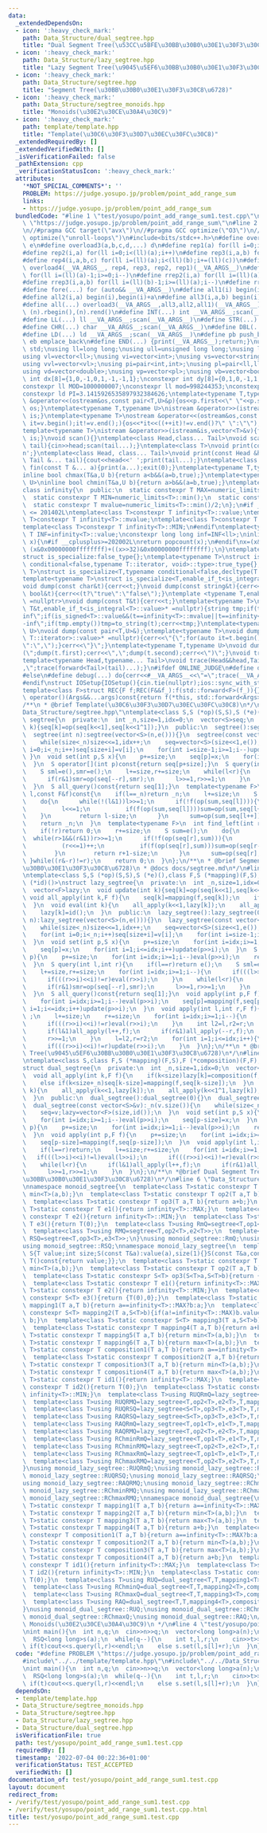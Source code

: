 ```yaml
---
data:
  _extendedDependsOn:
  - icon: ':heavy_check_mark:'
    path: Data_Structure/dual_segtree.hpp
    title: "Dual Segment Tree(\u53CC\u5BFE\u30BB\u30B0\u30E1\u30F3\u30C8\u6728)"
  - icon: ':heavy_check_mark:'
    path: Data_Structure/lazy_segtree.hpp
    title: "Lazy Segment Tree(\u9045\u5EF6\u30BB\u30B0\u30E1\u30F3\u30C8\u6728)"
  - icon: ':heavy_check_mark:'
    path: Data_Structure/segtree.hpp
    title: "Segment Tree(\u30BB\u30B0\u30E1\u30F3\u30C8\u6728)"
  - icon: ':heavy_check_mark:'
    path: Data_Structure/segtree_monoids.hpp
    title: "Monoids(\u30E2\u30CE\u30A4\u30C9)"
  - icon: ':heavy_check_mark:'
    path: template/template.hpp
    title: "Template(\u30C6\u30F3\u30D7\u30EC\u30FC\u30C8)"
  _extendedRequiredBy: []
  _extendedVerifiedWith: []
  _isVerificationFailed: false
  _pathExtension: cpp
  _verificationStatusIcon: ':heavy_check_mark:'
  attributes:
    '*NOT_SPECIAL_COMMENTS*': ''
    PROBLEM: https://judge.yosupo.jp/problem/point_add_range_sum
    links:
    - https://judge.yosupo.jp/problem/point_add_range_sum
  bundledCode: "#line 1 \"test/yosupo/point_add_range_sum1.test.cpp\"\n#define PROBLEM\
    \ \"https://judge.yosupo.jp/problem/point_add_range_sum\"\n#line 2 \"template/template.hpp\"\
    \n//#pragma GCC target(\"avx\")\n//#pragma GCC optimize(\"O3\")\n//#pragma GCC\
    \ optimize(\"unroll-loops\")\n#include<bits/stdc++.h>\n#define overload4(a,b,c,d,e,...)\
    \ e\n#define overload3(a,b,c,d,...) d\n#define rep1(a) for(ll i=0;i<(ll)(a);i++)\n\
    #define rep2(i,a) for(ll i=0;i<(ll)(a);i++)\n#define rep3(i,a,b) for(ll i=(ll)(a);i<(ll)(b);i++)\n\
    #define rep4(i,a,b,c) for(ll i=(ll)(a);i<(ll)(b);i+=(ll)(c))\n#define rep(...)\
    \ overload4(__VA_ARGS__, rep4, rep3, rep2, rep1)(__VA_ARGS__)\n#define rrep1(a)\
    \ for(ll i=(ll)(a)-1;i>=0;i--)\n#define rrep2(i,a) for(ll i=(ll)(a)-1;i>=0;i--)\n\
    #define rrep3(i,a,b) for(ll i=(ll)(b)-1;i>=(ll)(a);i--)\n#define rrep(...) overload3(__VA_ARGS__,rrep3,rrep2,rrep1)(__VA_ARGS__)\n\
    #define fore(...) for (auto&& __VA_ARGS__)\n#define all1(i) begin(i),end(i)\n\
    #define all2(i,a) begin(i),begin(i)+a\n#define all3(i,a,b) begin(i)+a,begin(i)+b\n\
    #define all(...) overload3(__VA_ARGS__,all3,all2,all1)(__VA_ARGS__)\n#define rall(n)\
    \ (n).rbegin(),(n).rend()\n#define INT(...) int __VA_ARGS__;scan(__VA_ARGS__)\n\
    #define LL(...) ll __VA_ARGS__;scan(__VA_ARGS__)\n#define STR(...) string __VA_ARGS__;scan(__VA_ARGS__)\n\
    #define CHR(...) char __VA_ARGS__;scan(__VA_ARGS__)\n#define DBL(...) double __VA_ARGS__;scan(__VA_ARGS__)\n\
    #define LD(...) ld __VA_ARGS__;scan(__VA_ARGS__)\n#define pb push_back\n#define\
    \ eb emplace_back\n#define END(...) {print(__VA_ARGS__);return;}\nusing namespace\
    \ std;\nusing ll=long long;\nusing ull=unsigned long long;\nusing ld=long double;\n\
    using vl=vector<ll>;\nusing vi=vector<int>;\nusing vs=vector<string>;\nusing vc=vector<char>;\n\
    using vvl=vector<vl>;\nusing pi=pair<int,int>;\nusing pl=pair<ll,ll>;\nusing vvc=vector<vc>;\n\
    using vd=vector<double>;\nusing vp=vector<pl>;\nusing vb=vector<bool>;\nconstexpr\
    \ int dx[8]={1,0,-1,0,1,-1,-1,1};\nconstexpr int dy[8]={0,1,0,-1,1,1,-1,-1};\n\
    constexpr ll MOD=1000000007;\nconstexpr ll mod=998244353;\nconstexpr ld EPS=1e-8;\n\
    constexpr ld PI=3.1415926535897932384626;\ntemplate<typename T,typename U>\nostream\
    \ &operator<<(ostream&os,const pair<T,U>&p){os<<p.first<<\" \"<<p.second;return\
    \ os;}\ntemplate<typename T,typename U>\nistream &operator>>(istream&is,pair<T,U>&p){is>>p.first>>p.second;return\
    \ is;}\ntemplate<typename T>\nostream &operator<<(ostream&os,const vector<T>&v){for(auto\
    \ it=v.begin();it!=v.end();){os<<*it<<((++it)!=v.end()?\" \":\"\");}return os;}\n\
    template<typename T>\nistream &operator>>(istream&is,vector<T>&v){for(T &in:v){is>>in;}return\
    \ is;}\nvoid scan(){}\ntemplate<class Head,class... Tail>\nvoid scan(Head&head,Tail&...\
    \ tail){cin>>head;scan(tail...);}\ntemplate<class T>\nvoid print(const T &t){cout<<t<<'\\\
    n';}\ntemplate<class Head, class... Tail>\nvoid print(const Head &head, const\
    \ Tail &... tail){cout<<head<<' ';print(tail...);}\ntemplate<class... T>\nvoid\
    \ fin(const T &... a){print(a...);exit(0);}\ntemplate<typename T,typename U>\n\
    inline bool chmax(T&a,U b){return a<b&&(a=b,true);}\ntemplate<typename T,typename\
    \ U>\ninline bool chmin(T&a,U b){return a>b&&(a=b,true);}\ntemplate<typename T>\n\
    class infinity{\n  public:\n  static constexpr T MAX=numeric_limits<T>::max();\n\
    \  static constexpr T MIN=numeric_limits<T>::min();\n  static constexpr T value=numeric_limits<T>::max()/2;\n\
    \  static constexpr T mvalue=numeric_limits<T>::min()/2;\n};\n#if __cplusplus\
    \ <= 201402L\ntemplate<class T>constexpr T infinity<T>::value;\ntemplate<class\
    \ T>constexpr T infinity<T>::mvalue;\ntemplate<class T>constexpr T infinity<T>::MAX;\n\
    template<class T>constexpr T infinity<T>::MIN;\n#endif\ntemplate<typename T>constexpr\
    \ T INF=infinity<T>::value;\nconstexpr long long inf=INF<ll>;\ninline int popcnt(ull\
    \ x){\n#if __cplusplus>=202002L\nreturn popcount(x);\n#endif\nx=(x&0x5555555555555555)+((x>>1)&0x5555555555555555);x=(x&0x3333333333333333)+((x>>2)&0x3333333333333333);x=(x&0x0f0f0f0f0f0f0f0f)+((x>>4)&0x0f0f0f0f0f0f0f0f);x=(x&0x00ff00ff00ff00ff)+((x>>8)&0x00ff00ff00ff00ff);x=(x&0x0000ffff0000ffff)+((x>>16)&0x0000ffff0000ffff);return\
    \ (x&0x00000000ffffffff)+((x>>32)&0x00000000ffffffff);\n}\ntemplate<typename T,typename=void>\n\
    struct is_specialize:false_type{};\ntemplate<typename T>\nstruct is_specialize<T,typename\
    \ conditional<false,typename T::iterator, void>::type>:true_type{};\ntemplate<typename\
    \ T>\nstruct is_specialize<T,typename conditional<false,decltype(T::first),void>::type>:true_type{};\n\
    template<typename T>\nstruct is_specialize<T,enable_if_t<is_integral<T>::value,void>>:true_type{};\n\
    void dump(const char&t){cerr<<t;}\nvoid dump(const string&t){cerr<<t;}\nvoid dump(const\
    \ bool&t){cerr<<(t?\"true\":\"false\");}\ntemplate <typename T,enable_if_t<!is_specialize<T>::value,nullptr_t>\
    \ =nullptr>\nvoid dump(const T&t){cerr<<t;}\ntemplate<typename T>\nvoid dump(const\
    \ T&t,enable_if_t<is_integral<T>::value>* =nullptr){string tmp;if(t==infinity<T>::value||t==infinity<T>::MAX)tmp=\"\
    inf\";if(is_signed<T>::value&&(t==infinity<T>::mvalue||t==infinity<T>::MIN))tmp=\"\
    -inf\";if(tmp.empty())tmp=to_string(t);cerr<<tmp;}\ntemplate<typename T,typename\
    \ U>\nvoid dump(const pair<T,U>&);\ntemplate<typename T>\nvoid dump(const T&t,enable_if_t<!is_void<typename\
    \ T::iterator>::value>* =nullptr){cerr<<\"{\";for(auto it=t.begin();it!=t.end();){dump(*it);cerr<<(++it==t.end()?\"\
    \":\",\");}cerr<<\"}\";}\ntemplate<typename T,typename U>\nvoid dump(const pair<T,U>&t){cerr<<\"\
    (\";dump(t.first);cerr<<\",\";dump(t.second);cerr<<\")\";}\nvoid trace(){cerr<<endl;}\n\
    template<typename Head,typename... Tail>\nvoid trace(Head&&head,Tail&&... tail){dump(head);if(sizeof...(tail))cerr<<\"\
    ,\";trace(forward<Tail>(tail)...);}\n#ifdef ONLINE_JUDGE\n#define debug(...) (void(0))\n\
    #else\n#define debug(...) do{cerr<<#__VA_ARGS__<<\"=\";trace(__VA_ARGS__);}while(0)\n\
    #endif\nstruct IOSetup{IOSetup(){cin.tie(nullptr);ios::sync_with_stdio(false);cout.tie(0);cout<<fixed<<setprecision(12);cerr<<fixed<<setprecision(12);}};\n\
    template<class F>struct REC{F f;REC(F&&f_):f(std::forward<F>(f_)){}template<class...Args>auto\
    \ operator()(Args&&...args)const{return f(*this, std::forward<Args>(args)...);}};\n\
    /**\n * @brief Template(\u30C6\u30F3\u30D7\u30EC\u30FC\u30C8)\n*/\n#line 2 \"\
    Data_Structure/segtree.hpp\"\ntemplate<class S,S (*op)(S,S),S (*e)()>\nstruct\
    \ segtree{\n  private:\n  int _n,size=1,idx=0;\n  vector<S>seq;\n  void update(int\
    \ k){seq[k]=op(seq[k<<1],seq[k<<1^1]);}\n  public:\n  segtree():segtree(0){};\n\
    \  segtree(int n):segtree(vector<S>(n,e())){}\n  segtree(const vector<S>&v):_n(int(v.size())){\n\
    \    while(size<_n)size<<=1,idx++;\n    seq=vector<S>(size<<1,e());\n    for(int\
    \ i=0;i<_n;i++)seq[size+i]=v[i];\n    for(int i=size-1;i>=1;i--)update(i);\n \
    \ }\n  void set(int p,S x){\n    p+=size;\n    seq[p]=x;\n    for(int i=1;i<=idx;i++)update(p>>i);\n\
    \  }\n  S operator[](int p)const{return seq[p+size];}\n  S query(int l,int r)const{\n\
    \    S sml=e(),smr=e();\n    l+=size,r+=size;\n    while(l<r){\n      if(l&1)sml=op(sml,seq[l++]);\n\
    \      if(r&1)smr=op(seq[--r],smr);\n      l>>=1,r>>=1;\n    }\n    return op(sml,smr);\n\
    \  }\n  S all_query()const{return seq[1];}\n  template<typename F>\n  int find_right(int\
    \ l,const F&f)const{\n    if(l==_n)return _n;\n    l+=size;\n    S sum=e();\n\
    \    do{\n      while(!(l&1))l>>=1;\n      if(!f(op(sum,seq[l]))){\n        while(l<size){\n\
    \          l<<=1;\n          if(f(op(sum,seq[l])))sum=op(sum,seq[l++]);\n    \
    \    }\n        return l-size;\n      }\n      sum=op(sum,seq[l++]);\n    }while((l&-l)!=l);\n\
    \    return _n;\n  }\n  template<typename F>\n  int find_left(int r,const F&f)const{\n\
    \    if(!r)return 0;\n    r+=size;\n    S sum=e();\n    do{\n      r--;\n    \
    \  while(r>1&&(r&1))r>>=1;\n      if(!f(op(seq[r],sum))){\n        while(r<size){\n\
    \          (r<<=1)++;\n          if(f(op(seq[r],sum)))sum=op(seq[r--],sum);\n\
    \        }\n        return r+1-size;\n      }\n      sum=op(seq[r],sum);\n   \
    \ }while((r&-r)!=r);\n    return 0;\n  }\n};\n/**\n * @brief Segment Tree(\u30BB\
    \u30B0\u30E1\u30F3\u30C8\u6728)\n * @docs docs/segtree.md\n*/\n#line 2 \"Data_Structure/lazy_segtree.hpp\"\
    \ntemplate<class S,S (*op)(S,S),S (*e)(),class F,S (*mapping)(F,S),F (*composition)(F,F),F\
    \ (*id)()>\nstruct lazy_segtree{\n  private:\n  int _n,size=1,idx=0;\n  vector<S>seq;\n\
    \  vector<F>lazy;\n  void update(int k){seq[k]=op(seq[k<<1],seq[k<<1^1]);}\n \
    \ void all_apply(int k,F f){\n    seq[k]=mapping(f,seq[k]);\n    if(k<size)lazy[k]=composition(f,lazy[k]);\n\
    \  }\n  void eval(int k){\n    all_apply(k<<1,lazy[k]);\n    all_apply(k<<1^1,lazy[k]);\n\
    \    lazy[k]=id();\n  }\n  public:\n  lazy_segtree():lazy_segtree(0){}\n  lazy_segtree(int\
    \ n):lazy_segtree(vector<S>(n,e())){}\n  lazy_segtree(const vector<S>&v):_n(int(v.size())){\n\
    \    while(size<_n)size<<=1,idx++;\n    seq=vector<S>(size<<1,e());\n    lazy=vector<F>(size,id());\n\
    \    for(int i=0;i<_n;i++)seq[size+i]=v[i];\n    for(int i=size-1;i>=1;i--)update(i);\n\
    \  }\n  void set(int p,S x){\n    p+=size;\n    for(int i=idx;i>=1;i--)eval(p>>i);\n\
    \    seq[p]=x;\n    for(int i=1;i<=idx;i++)update(p>>i);\n  }\n  S operator[](int\
    \ p){\n    p+=size;\n    for(int i=idx;i>=1;i--)eval(p>>i);\n    return seq[p];\n\
    \  }\n  S query(int l,int r){\n    if(l==r)return e();\n    S sml=e(),smr=e();\n\
    \    l+=size,r+=size;\n    for(int i=idx;i>=1;i--){\n      if(((l>>i)<<i)!=l)eval(l>>i);\n\
    \      if(((r>>i)<<i)!=r)eval(r>>i);\n    }\n    while(l<r){\n      if(l&1)sml=op(sml,seq[l++]);\n\
    \      if(r&1)smr=op(seq[--r],smr);\n      l>>=1,r>>=1;\n    }\n    return op(sml,smr);\n\
    \  }\n  S all_query()const{return seq[1];}\n  void apply(int p,F f){\n    p+=size;\n\
    \    for(int i=idx;i>=1;i--)eval(p>>i);\n    seq[p]=mapping(f,seq[p]);\n    for(int\
    \ i=1;i<=idx;i++)update(p>>i);\n  }\n  void apply(int l,int r,F f){\n    if(l==r)return\
    \ ;\n    l+=size;\n    r+=size;\n    for(int i=idx;i>=1;i--){\n      if(((l>>i)<<i)!=l)eval(l>>i);\n\
    \      if(((r>>i)<<i)!=r)eval(r>>i);\n    }\n    int l2=l,r2=r;\n    while(l<r){\n\
    \      if(l&1)all_apply(l++,f);\n      if(r&1)all_apply(--r,f);\n      l>>=1;\n\
    \      r>>=1;\n    }\n    l=l2,r=r2;\n    for(int i=1;i<=idx;i++){\n      if(((l>>i)<<i)!=l)update(l>>i);\n\
    \      if(((r>>i)<<i)!=r)update(r>>i);\n    }\n  }\n};\n/**\n * @brief Lazy Segment\
    \ Tree(\u9045\u5EF6\u30BB\u30B0\u30E1\u30F3\u30C8\u6728)\n*/\n#line 2 \"Data_Structure/dual_segtree.hpp\"\
    \ntemplate<class S,class F,S (*mapping)(F,S),F (*composition)(F,F),F (*id)()>\n\
    struct dual_segtree{\n  private:\n  int _n,size=1,idx=0;\n  vector<S>seq;\n  vector<F>lazy;\n\
    \  void all_apply(int k,F f){\n    if(k<size)lazy[k]=composition(f,lazy[k]);\n\
    \    else if(k<size+_n)seq[k-size]=mapping(f,seq[k-size]);\n  }\n  void eval(int\
    \ k){\n    all_apply(k<<1,lazy[k]);\n    all_apply(k<<1^1,lazy[k]);\n    lazy[k]=id();\n\
    \  }\n  public:\n  dual_segtree():dual_segtree(0){}\n  dual_segtree(int n,S e=S()):dual_segtree(vector<S>(n,e)){};\n\
    \  dual_segtree(const vector<S>&v):_n(v.size()){\n    while(size<_n)size<<=1,idx++;\n\
    \    seq=v;lazy=vector<F>(size,id());\n  }\n  void set(int p,S x){\n    p+=size;\n\
    \    for(int i=idx;i>=1;i--)eval(p>>i);\n    seq[p-size]=x;\n  }\n  S operator[](int\
    \ p){\n    p+=size;\n    for(int i=idx;i>=1;i--)eval(p>>i);\n    return seq[p-size];\n\
    \  }\n  void apply(int p,F f){\n    p+=size;\n    for(int i=idx;i>=1;i--)eval(p>>i);\n\
    \    seq[p-size]=mapping(f,seq[p-size]);\n  }\n  void apply(int l,int r,F f){\n\
    \    if(l==r)return;\n    l+=size;r+=size;\n    for(int i=idx;i>=1;i--){\n   \
    \   if(((l>>i)<<i)!=l)eval(l>>i);\n      if(((r>>i)<<i)!=r)eval(r>>i);\n    }\n\
    \    while(l<r){\n      if(l&1)all_apply(l++,f);\n      if(r&1)all_apply(--r,f);\n\
    \      l>>=1,r>>=1;\n    }\n  }\n};\n/**\n *@brief Dual Segment Tree(\u53CC\u5BFE\
    \u30BB\u30B0\u30E1\u30F3\u30C8\u6728)\n*/\n#line 6 \"Data_Structure/segtree_monoids.hpp\"\
    \nnamespace monoid_segtree{\n  template<class T>static constexpr T op1(T a,T b){return\
    \ min<T>(a,b);}\n  template<class T>static constexpr T op2(T a,T b){return max<T>(a,b);}\n\
    \  template<class T>static constexpr T op3(T a,T b){return a+b;}\n  template<class\
    \ T>static constexpr T e1(){return infinity<T>::MAX;}\n  template<class T>static\
    \ constexpr T e2(){return infinity<T>::MIN;}\n  template<class T>static constexpr\
    \ T e3(){return T(0);}\n  template<class T>using RmQ=segtree<T,op1<T>,e1<T>>;\n\
    \  template<class T>using RMQ=segtree<T,op2<T>,e2<T>>;\n  template<class T>using\
    \ RSQ=segtree<T,op3<T>,e3<T>>;\n}\nusing monoid_segtree::RmQ;\nusing monoid_segtree::RMQ;\n\
    using monoid_segtree::RSQ;\nnamespace monoid_lazy_segtree{\n  template<class T>struct\
    \ S{T value;int size;S(const T&a):value(a),size(1){}S(const T&a,const int&size):value(a),size(size){}operator\
    \ T()const{return value;}};\n  template<class T>static constexpr T op1(T a,T b){return\
    \ min<T>(a,b);}\n  template<class T>static constexpr T op2(T a,T b){return max<T>(a,b);}\n\
    \  template<class T>static constexpr S<T> op3(S<T>a,S<T>b){return {a.value+b.value,a.size+b.size};}\n\
    \  template<class T>static constexpr T e1(){return infinity<T>::MAX;}\n  template<class\
    \ T>static constexpr T e2(){return infinity<T>::MIN;}\n  template<class T>static\
    \ constexpr S<T> e3(){return {T(0),0};}\n  template<class T>static constexpr T\
    \ mapping1(T a,T b){return a==infinity<T>::MAX?b:a;}\n  template<class T>static\
    \ constexpr S<T> mapping2(T a,S<T>b){if(a!=infinity<T>::MAX)b.value=a*b.size;return\
    \ b;}\n  template<class T>static constexpr S<T> mapping3(T a,S<T>b){return {b.value+a*b.size,b.size};}\n\
    \  template<class T>static constexpr T mapping4(T a,T b){return a+b;}\n  template<class\
    \ T>static constexpr T mapping5(T a,T b){return min<T>(a,b);}\n  template<class\
    \ T>static constexpr T mapping6(T a,T b){return max<T>(a,b);}\n  template<class\
    \ T>static constexpr T composition1(T a,T b){return a==infinity<T>::MAX?b:a;}\n\
    \  template<class T>static constexpr T composition2(T a,T b){return a+b;}\n  template<class\
    \ T>static constexpr T composition3(T a,T b){return min<T>(a,b);}\n  template<class\
    \ T>static constexpr T composition4(T a,T b){return max<T>(a,b);}\n  template<class\
    \ T>static constexpr T id1(){return infinity<T>::MAX;}\n  template<class T>static\
    \ constexpr T id2(){return T(0);}\n  template<class T>static constexpr T id3(){return\
    \ infinity<T>::MIN;}\n  template<class T>using RUQRmQ=lazy_segtree<T,op1<T>,e1<T>,T,mapping1<T>,composition1<T>,id1<T>>;\n\
    \  template<class T>using RUQRMQ=lazy_segtree<T,op2<T>,e2<T>,T,mapping1<T>,composition1<T>,id1<T>>;\n\
    \  template<class T>using RUQRSQ=lazy_segtree<S<T>,op3<T>,e3<T>,T,mapping2<T>,composition1<T>,id1<T>>;\n\
    \  template<class T>using RAQRSQ=lazy_segtree<S<T>,op3<T>,e3<T>,T,mapping3<T>,composition2<T>,id2<T>>;\n\
    \  template<class T>using RAQRmQ=lazy_segtree<T,op1<T>,e1<T>,T,mapping4<T>,composition2<T>,id2<T>>;\n\
    \  template<class T>using RAQRMQ=lazy_segtree<T,op2<T>,e2<T>,T,mapping4<T>,composition2<T>,id2<T>>;\n\
    \  template<class T>using RChminRmQ=lazy_segtree<T,op1<T>,e1<T>,T,mapping5<T>,composition3<T>,id1<T>>;\n\
    \  template<class T>using RChminRMQ=lazy_segtree<T,op2<T>,e2<T>,T,mapping5<T>,composition3<T>,id1<T>>;\n\
    \  template<class T>using RChmaxRmQ=lazy_segtree<T,op1<T>,e1<T>,T,mapping6<T>,composition4<T>,id3<T>>;\n\
    \  template<class T>using RChmaxRMQ=lazy_segtree<T,op2<T>,e2<T>,T,mapping6<T>,composition4<T>,id3<T>>;\n\
    }\nusing monoid_lazy_segtree::RUQRmQ;\nusing monoid_lazy_segtree::RUQRMQ;\nusing\
    \ monoid_lazy_segtree::RUQRSQ;\nusing monoid_lazy_segtree::RAQRSQ;\nusing monoid_lazy_segtree::RAQRmQ;\n\
    using monoid_lazy_segtree::RAQRMQ;\nusing monoid_lazy_segtree::RChminRmQ;\nusing\
    \ monoid_lazy_segtree::RChminRMQ;\nusing monoid_lazy_segtree::RChmaxRmQ;\nusing\
    \ monoid_lazy_segtree::RChmaxRMQ;\nnamespace monoid_dual_segtree{\n  template<class\
    \ T>static constexpr T mapping1(T a,T b){return a==infinity<T>::MAX?b:a;}\n  template<class\
    \ T>static constexpr T mapping2(T a,T b){return min<T>(a,b);}\n  template<class\
    \ T>static constexpr T mapping3(T a,T b){return max<T>(a,b);}\n  template<class\
    \ T>static constexpr T mapping4(T a,T b){return a+b;}\n  template<class T>static\
    \ constexpr T composition1(T a,T b){return a==infinity<T>::MAX?b:a;}\n  template<class\
    \ T>static constexpr T composition2(T a,T b){return min<T>(a,b);}\n  template<class\
    \ T>static constexpr T composition3(T a,T b){return max<T>(a,b);}\n  template<class\
    \ T>static constexpr T composition4(T a,T b){return a+b;}\n  template<class T>static\
    \ constexpr T id1(){return infinity<T>::MAX;}\n  template<class T>static constexpr\
    \ T id2(){return infinity<T>::MIN;}\n  template<class T>static constexpr T id3(){return\
    \ T(0);}\n  template<class T>using RUQ=dual_segtree<T,T,mapping1<T>,composition1<T>,id1<T>>;\n\
    \  template<class T>using RChminQ=dual_segtree<T,T,mapping2<T>,composition2<T>,id1<T>>;\n\
    \  template<class T>using RChmaxQ=dual_segtree<T,T,mapping3<T>,composition3<T>,id2<T>>;\n\
    \  template<class T>using RAQ=dual_segtree<T,T,mapping4<T>,composition4<T>,id3<T>>;\n\
    }\nusing monoid_dual_segtree::RUQ;\nusing monoid_dual_segtree::RChminQ;\nusing\
    \ monoid_dual_segtree::RChmaxQ;\nusing monoid_dual_segtree::RAQ;\n/**\n * @brief\
    \ Monoids(\u30E2\u30CE\u30A4\u30C9)\n */\n#line 4 \"test/yosupo/point_add_range_sum1.test.cpp\"\
    \nint main(){\n  int n,q;\n  cin>>n>>q;\n  vector<long long>a(n);\n  cin>>a;\n\
    \  RSQ<long long>s(a);\n  while(q--){\n    int t,l,r;\n    cin>>t>>l>>r;\n   \
    \ if(t)cout<<s.query(l,r)<<endl;\n    else s.set(l,s[l]+r);\n  }\n}\n"
  code: "#define PROBLEM \"https://judge.yosupo.jp/problem/point_add_range_sum\"\n\
    #include\"../../template/template.hpp\"\n#include\"../../Data_Structure/segtree_monoids.hpp\"\
    \nint main(){\n  int n,q;\n  cin>>n>>q;\n  vector<long long>a(n);\n  cin>>a;\n\
    \  RSQ<long long>s(a);\n  while(q--){\n    int t,l,r;\n    cin>>t>>l>>r;\n   \
    \ if(t)cout<<s.query(l,r)<<endl;\n    else s.set(l,s[l]+r);\n  }\n}"
  dependsOn:
  - template/template.hpp
  - Data_Structure/segtree_monoids.hpp
  - Data_Structure/segtree.hpp
  - Data_Structure/lazy_segtree.hpp
  - Data_Structure/dual_segtree.hpp
  isVerificationFile: true
  path: test/yosupo/point_add_range_sum1.test.cpp
  requiredBy: []
  timestamp: '2022-07-04 00:22:36+01:00'
  verificationStatus: TEST_ACCEPTED
  verifiedWith: []
documentation_of: test/yosupo/point_add_range_sum1.test.cpp
layout: document
redirect_from:
- /verify/test/yosupo/point_add_range_sum1.test.cpp
- /verify/test/yosupo/point_add_range_sum1.test.cpp.html
title: test/yosupo/point_add_range_sum1.test.cpp
---
```

